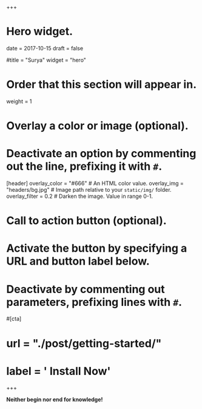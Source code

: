 +++
# Hero widget.

date = 2017-10-15
draft = false

#title = "Surya"
widget = "hero"

# Order that this section will appear in.
weight = 1

# Overlay a color or image (optional).
#   Deactivate an option by commenting out the line, prefixing it with `#`.
[header]
  overlay_color = "#666"  # An HTML color value.
  overlay_img = "headers/bg.jpg"  # Image path relative to your `static/img/` folder.
  overlay_filter = 0.2 # Darken the image. Value in range 0-1.

# Call to action button (optional).
#   Activate the button by specifying a URL and button label below.
#   Deactivate by commenting out parameters, prefixing lines with `#`.
#[cta]
  # url = "./post/getting-started/"
  # label = '<i class="fa fa-download"></i> Install Now'
+++

**Neither begin nor end for knowledge!**
